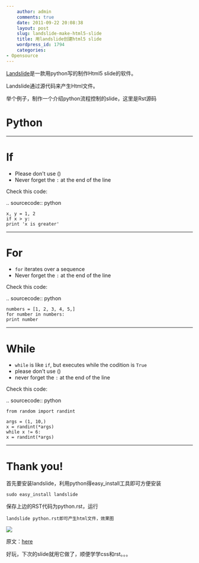 ```yaml
---
    author: admin
    comments: true
    date: 2011-09-22 20:08:38
    layout: post
    slug: landslide-make-html5-slide
    title: 用landslide创建html5 slide
    wordpress_id: 1794
    categories:
- Opensource
---
```


[Landslide](https://github.com/adamzap/landslide)是一款用python写的制作Html5 slide的软件。

Landslide通过源代码来产生Html文件。

举个例子，制作一个介绍python流程控制的slide，这里是Rst源码

Python
======

--------------

If
==

* Please don't use ()
* Never forget the ``:`` at the end of the line

Check this code:

.. sourcecode:: python

    x, y = 1, 2
    if x > y:
    print 'x is greater'

--------------

For
===

* ``for`` iterates over a sequence
* Never forget the ``:`` at the end of the line

Check this code:

.. sourcecode:: python

    numbers = [1, 2, 3, 4, 5,]
    for number in numbers:
    print number

--------------

While
=====

* ``while`` is like ``if``, but executes while the codition is ``True``
* please don't use ()
* never forget the ``:`` at the end of the line

Check this code:

.. sourcecode:: python

    from random import randint

    args = (1, 10,)
    x = randint(*args)
    while x != 6:
    x = randint(*args)

--------------

Thank you!
==========

首先要安装landslide，利用python得easy_install工具即可方便安装

    sudo easy_install landslide

保存上边的RST代码为python.rst，运行

    landslide python.rst即可产生html文件，效果图

[![](http://www.freetstar.com/wp-content/uploads/2011/09/1316693142881-uploadscreenshot-dot-com-1024x250.png)](http://www.freetstar.com/wp-content/uploads/2011/09/1316693142881-uploadscreenshot-dot-com.png)

原文：[here](http://f.souza.cc/2011/09/creating-html-5-slide-presentations-using-landslide/)

好玩，下次的slide就用它做了，顺便学学css和rst。。。
